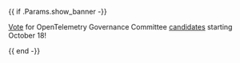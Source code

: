 {{ if .Params.show_banner -}}

<div class="o-banner">

<i class="fas fa-bullhorn"></i> [Vote](/blog/2022/gc-elections/) for
OpenTelemetry Governance Committee [candidates](/blog/2022/gc-candidates/)
starting October 18!

</div>
{{ end -}}
